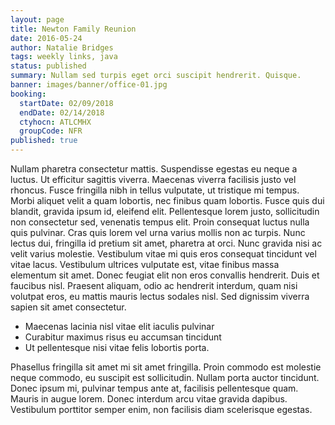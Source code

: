 ```yaml
---
layout: page
title: Newton Family Reunion
date: 2016-05-24
author: Natalie Bridges
tags: weekly links, java
status: published
summary: Nullam sed turpis eget orci suscipit hendrerit. Quisque.
banner: images/banner/office-01.jpg
booking:
  startDate: 02/09/2018
  endDate: 02/14/2018
  ctyhocn: ATLCMHX
  groupCode: NFR
published: true
---
```

Nullam pharetra consectetur mattis. Suspendisse egestas eu neque a luctus. Ut efficitur sagittis viverra. Maecenas viverra facilisis justo vel rhoncus. Fusce fringilla nibh in tellus vulputate, ut tristique mi tempus. Morbi aliquet velit a quam lobortis, nec finibus quam lobortis. Fusce quis dui blandit, gravida ipsum id, eleifend elit. Pellentesque lorem justo, sollicitudin non consectetur sed, venenatis tempus elit. Proin consequat luctus nulla quis pulvinar. Cras quis lorem vel urna varius mollis non ac turpis.
Nunc lectus dui, fringilla id pretium sit amet, pharetra at orci. Nunc gravida nisi ac velit varius molestie. Vestibulum vitae mi quis eros consequat tincidunt vel vitae lacus. Vestibulum ultrices vulputate est, vitae finibus massa elementum sit amet. Donec feugiat elit non eros convallis hendrerit. Duis et faucibus nisl. Praesent aliquam, odio ac hendrerit interdum, quam nisi volutpat eros, eu mattis mauris lectus sodales nisl. Sed dignissim viverra sapien sit amet consectetur.

* Maecenas lacinia nisl vitae elit iaculis pulvinar
* Curabitur maximus risus eu accumsan tincidunt
* Ut pellentesque nisi vitae felis lobortis porta.

Phasellus fringilla sit amet mi sit amet fringilla. Proin commodo est molestie neque commodo, eu suscipit est sollicitudin. Nullam porta auctor tincidunt. Donec ipsum mi, pulvinar tempus ante at, facilisis pellentesque quam. Mauris in augue lorem. Donec interdum arcu vitae gravida dapibus. Vestibulum porttitor semper enim, non facilisis diam scelerisque egestas.
